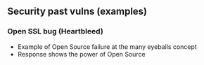 ## Security past vulns (examples)

### Open SSL bug (Heartbleed)

- Example of Open Source failure at the many eyeballs concept
- Response shows the power of Open Source
